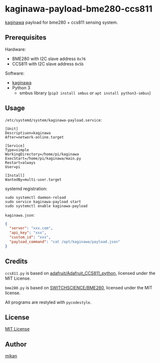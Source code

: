 # kaginawa-payload-bme280-ccs811

[kaginawa](https://github.com/kaginawa/kaginawa) payload for bme280 + ccs811 sensing system.

## Prerequisites

Hardware:

- BME280 with I2C slave address `0x76`
- CCS811 with I2C slave address `0x5b`

Software:

- [kaginawa](https://github.com/kaginawa/kaginawa)
- Python 3
    - smbus library (`pip3 install smbus` or `apt install python3-smbus`)

## Usage

`/etc/systemd/system/kaginawa-payload.service`:

```
[Unit]
Descriptiuon=kaginawa
After=network-online.target

[Service]
Type=simple
WorkingDirectory=/home/pi/kaginawa
ExecStart=/home/pi/kaginawa/main.py
Restart=always
User=pi

[Install]
WantedBy=multi-user.target
```

systemd registration:

```
sudo systemctl daemon-reload
sudo service kaginawa-payload start
sudo systemctl enable kaginawa-payload
```

`kaginawa.json`:

```json
{
  "server": "xxx.com",
  "api_key": "xxx",
  "custom_id": "xxx",
  "payload_command": "cat /opt/kaginawa/payload.json"
}
```

## Credits

`ccs811.py` is based on [adafruit/Adafruit_CCS811_python](https://github.com/adafruit/Adafruit_CCS811_python), licensed under the MIT License.

`bme280.py` is based on [SWITCHSCIENCE/BME280](https://github.com/SWITCHSCIENCE/BME280), licensed under the MIT license.

All programs are restyled with `pycodestyle`.

## License

[MIT License](LICENSE)

## Author

[mikan](https://github.com/mikan)

